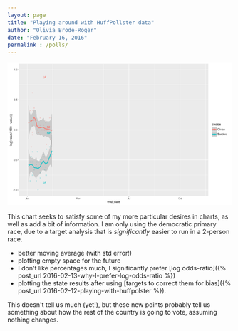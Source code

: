```yaml
---
layout: page
title: "Playing around with HuffPollster data"
author: "Olivia Brode-Roger"
date: "February 16, 2016"
permalink : /polls/
---
```




![center](/../figs/polls/unnamed-chunk-1-1.png)

This chart seeks to satisfy some of my more particular desires in charts, as well as add a bit of information.
I am only using the democratic primary race, due to a target analysis that is *significantly* easier to run in a 2-person race.

- better moving average (with std error!)
- plotting empty space for the future
- I don't like percentages much, I significantly prefer [log odds-ratio]({% post_url 2016-02-13-why-I-prefer-log-odds-ratio %})
- plotting the state results after using [targets to correct them for bias]({% post_url 2016-02-12-playing-with-huffpolster %}).

This doesn't tell us much (yet!), but these new points probably tell us something about how the rest of the country is going to vote, assuming nothing changes.
